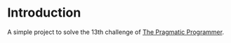 # Introduction

A simple project to solve the 13th challenge of [The Pragmatic Programmer](https://www.pragprog.com/titles/tpp20/the-pragmatic-programmer-20th-anniversary-edition/).
